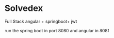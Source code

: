 # Solvedex
Full Stack angular + springboot+ jwt

run the spring boot  in port 8080 and angular in 8081
